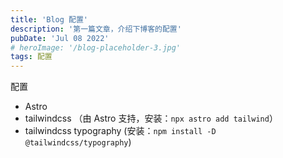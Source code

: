```yaml
---
title: 'Blog 配置'
description: '第一篇文章，介绍下博客的配置'
pubDate: 'Jul 08 2022'
# heroImage: '/blog-placeholder-3.jpg'
tags: 配置
---
```


配置
- Astro
- tailwindcss （由 Astro 支持，安装：`npx astro add tailwind`）
- tailwindcss typography (安装：`npm install -D @tailwindcss/typography`)
